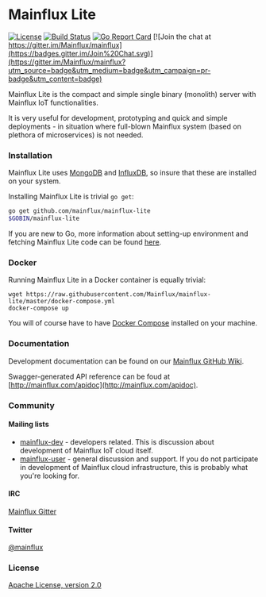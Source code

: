 # Mainflux Lite

[![License](https://img.shields.io/badge/license-Apache%20v2.0-blue.svg)](LICENSE)
[![Build Status](https://travis-ci.org/Mainflux/mainflux-lite.svg?branch=master)](https://travis-ci.org/Mainflux/mainflux-lite)
[![Go Report Card](https://goreportcard.com/badge/github.com/Mainflux/mainflux-lite)](https://goreportcard.com/report/github.com/Mainflux/mainflux-lite)
[![Join the chat at https://gitter.im/Mainflux/mainflux](https://badges.gitter.im/Join%20Chat.svg)](https://gitter.im/Mainflux/mainflux?utm_source=badge&utm_medium=badge&utm_campaign=pr-badge&utm_content=badge)

Mainflux Lite is the compact and simple single binary (monolith) server with Mainflux IoT functionalities.

It is very useful for development, prototyping and quick and simple deployments - in situation where full-blown Mainflux system (based on plethora of microservices) is not needed.

### Installation
Mainflux Lite uses [MongoDB](https://www.mongodb.com/) and [InfluxDB](https://influxdata.com/), so insure that these are installed on your system.

Installing Mainflux Lite is trivial `go get`:
```bash
go get github.com/mainflux/mainflux-lite
$GOBIN/mainflux-lite
```

If you are new to Go, more information about setting-up environment and fetching Mainflux Lite code can be found [here]().

### Docker
Running Mainflux Lite in a Docker container is equally trivial:
```
wget https://raw.githubusercontent.com/Mainflux/mainflux-lite/master/docker-compose.yml
docker-compose up
```
You will of course have to have [Docker Compose](https://docs.docker.com/compose/) installed on your machine.

### Documentation
Development documentation can be found on our [Mainflux GitHub Wiki](https://github.com/Mainflux/mainflux/wiki).

Swagger-generated API reference can be foud at [http://mainflux.com/apidoc](http://mainflux.com/apidoc).

### Community
#### Mailing lists
- [mainflux-dev](https://groups.google.com/forum/#!forum/mainflux-dev) - developers related. This is discussion about development of Mainflux IoT cloud itself.
- [mainflux-user](https://groups.google.com/forum/#!forum/mainflux-user) - general discussion and support. If you do not participate in development of Mainflux cloud infrastructure, this is probably what you're looking for.

#### IRC
[Mainflux Gitter](https://gitter.im/Mainflux/mainflux?utm_source=badge&utm_medium=badge&utm_campaign=pr-badge&utm_content=badge)

#### Twitter
[@mainflux](https://twitter.com/mainflux)

### License
[Apache License, version 2.0](LICENSE)
